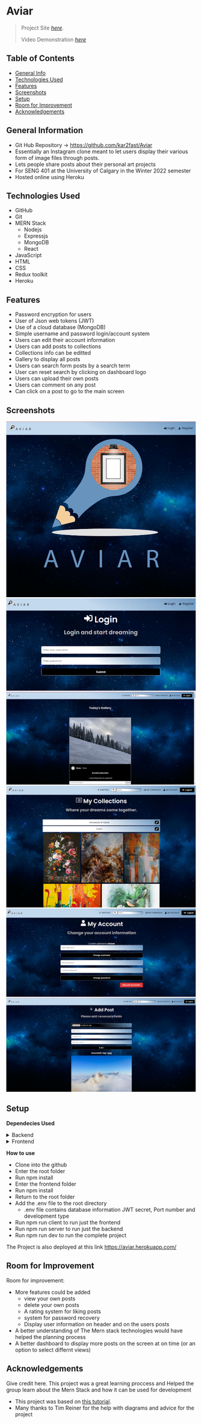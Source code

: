 # Aviar
> Project Site [_here_](https://aviar.herokuapp.com/). 
> 
> Video Demonstration [_here_](https://youtu.be/mktAIV4sjFQ)

## Table of Contents
* [General Info](#general-information)
* [Technologies Used](#technologies-used)
* [Features](#features)
* [Screenshots](#screenshots)
* [Setup](#setup)
* [Room for Improvement](#room-for-improvement)
* [Acknowledgements](#acknowledgements)



## General Information
- Git Hub Repository -> https://github.com/kar2fast/Aviar
- Essentially an Instagram clone meant to let users display their various form of image files through posts.
- Lets people share posts about their personal art projects
- For SENG 401 at the University of Calgary in the Winter 2022 semester
- Hosted online using Heroku



## Technologies Used
- GitHub
- Git
- MERN Stack
    - Nodejs
    - Expressjs
    - MongoDB
    - React
 - JavaScript
 - HTML
 - CSS
 - Redux toolkit
 - Heroku



## Features
- Password encryption for users
- User of Json web tokens (JWT)
- Use of a cloud database (MongoDB)
- Simple username and password login/account system
- Users can edit their account information
- Users can add posts to collections
- Collections info can be editted
- Gallery to display all posts
- Users can search form posts by a search term
- User can reset search by clicking on dashboard logo
- Users can upload their own posts
- Users can comment on any post
- Can click on a post to go to the main screen




## Screenshots
![Main Screen](./Notes/readmeImages/mainscreen.png)
![Login](./Notes/readmeImages/login.png)
![Main Gallery](./Notes/readmeImages/gallery.png)
![User Collections](./Notes/readmeImages/collections.png)
![User Account](./Notes/readmeImages/myAccount.png)
![AddPost](./Notes/readmeImages/addPost.png)
<!-- If you have screenshots you'd like to share, include them here. -->


## Setup
__Dependecies Used__
<details><summary>Backend</summary>
    
    - nodemon
    - express
    - dotenv
    - colors
    - mongoose    
    - jsonwebtoken
    - bcryptjs    
    - express-async-handler   
    - express-fileupload   
    - concurrently
    
</details>
    
<details><summary>Frontend</summary>

    - react-router-dom
    - react-icons  
    - axios react-toastify 
    - react-accordion-with-header
    - react-modal 
    - react-reveal
    - react-router 
    - react-scripts
    - react-redux
    - axios
    
</details>

__How to use__
- Clone into the github
- Enter the root folder 
- Run npm install
- Enter the frontend folder 
- Run npm install
- Return to the root folder
- Add the .env file to the root directory 
    - .env file contains database information JWT secret, Port number and development type 
- Run npm run client to run just the frontend
- Run npm run server to run just the backend
- Run npm run dev to run the complete project

The Project is also deployed at this link https://aviar.herokuapp.com/


## Room for Improvement
Room for improvement:
- More features could be added
    - view your own posts
    - delete your own posts
    - A rating system for liking posts
    - system for password recovery
    - Display user information on header and on the users posts
- A better understanding of The Mern stack technologies would have helped the planning process
- A better dashboard to display more posts on the screen at on time (or an option to select differnt views)


## Acknowledgements
Give credit here.
This project was a great learning proccess and Helped the group learn about the Mern Stack and how it can be used for development
- This project was based on [this tutorial](https://www.youtube.com/playlist?list=PLx5VofXGboI3keWyKVqmEDXT4Fk-utH2P).
- Many thanks to Tim Reiner for the help with diagrams and advice for the project



